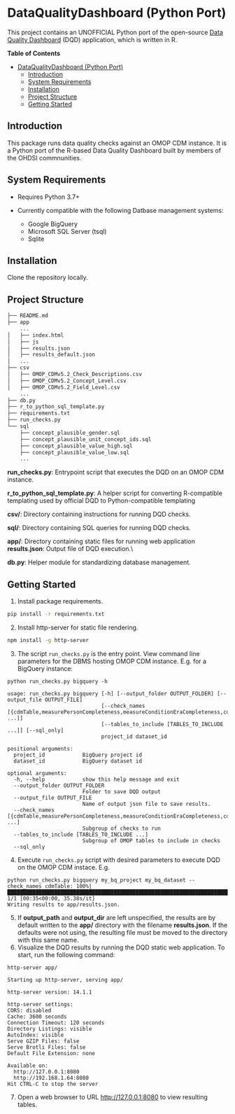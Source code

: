 # DataQualityDashboard (Python Port)

This project contains an UNOFFICIAL Python port of the open-source [Data Quality Dashboard](https://github.com/OHDSI/DataQualityDashboard) (DQD) application, which is written in R.

<!-- START doctoc generated TOC please keep comment here to allow auto update -->
<!-- DON'T EDIT THIS SECTION, INSTEAD RE-RUN doctoc TO UPDATE -->
**Table of Contents**

- [DataQualityDashboard (Python Port)](#dataqualitydashboard-python-port)
  - [Introduction](#introduction)
  - [System Requirements](#system-requirements)
  - [Installation](#installation)
  - [Project Structure](#project-structure)
  - [Getting Started](#getting-started)

<!-- END doctoc generated TOC please keep comment here to allow auto update -->

## Introduction

This package runs data quality checks against an OMOP CDM instance. It is a Python port of the R-based Data Quality Dashboard built by members of the OHDSI commnunities.

## System Requirements

* Requires Python 3.7+

* Currently compatible with the following Datbase management systems:
    * Google BigQuery
    * Microsoft SQL Server (tsql)
    * Sqlite

## Installation

Clone the repository locally.

## Project Structure

```bash
├── README.md
├── app
    ...
│   ├── index.html
│   ├── js
│   ├── results.json
│   ├── results_default.json
│   ...
├── csv
│   ├── OMOP_CDMv5.2_Check_Descriptions.csv
│   ├── OMOP_CDMv5.2_Concept_Level.csv
│   ├── OMOP_CDMv5.2_Field_Level.csv
    ...
├── db.py
├── r_to_python_sql_template.py
├── requirements.txt
├── run_checks.py
└── sql
    ├── concept_plausible_gender.sql
    ├── concept_plausible_unit_concept_ids.sql
    ├── concept_plausible_value_high.sql
    ├── concept_plausible_value_low.sql
    ...

```

**run_checks.py**: Entrypoint script that executes the DQD on an OMOP CDM instance.

**r_to_python_sql_template.py**: A helper script for converting R-compatible templating used by official DQD to Python-compatible templating

**csv/**: Directory containing instructions for running DQD checks.

**sql/**: Directory containing SQL queries for running DQD checks.

**app/**: Directory containing static files for running web application
&nbsp;&nbsp;&nbsp;&nbsp;&nbsp; **results.json**: Output file of DQD execution.\

**db.py**: Helper module for standardizing database management.


## Getting Started

1. Install package requirements.
```bash
pip install -r requirements.txt
```
2. Install http-server for static file rendering.
```bash
npm install -g http-server
```
3. The script `run_checks.py` is the entry point. View command line parameters for the DBMS hosting OMOP CDM instance. E.g. for a BigQuery instance:
```
python run_checks.py bigquery -h

usage: run_checks.py bigquery [-h] [--output_folder OUTPUT_FOLDER] [--output_file OUTPUT_FILE]
                              [--check_names [{cdmTable,measurePersonCompleteness,measureConditionEraCompleteness,cdmField,isRequired,cdmDatatype,isPrimaryKey,isForeignKey,fkDomain,fkClass,isStandardValidConcept,measureValueCompleteness,standardConceptRecordCompleteness,sourceConceptRecordCompleteness,sourceValueCompleteness,plausibleValueLow,plausibleValueHigh,plausibleTemporalAfter,plausibleDuringLife,withinVisitDates,plausibleGender,plausibleUnitConceptIds} ...]]
                              [--tables_to_include [TABLES_TO_INCLUDE ...]] [--sql_only]
                              project_id dataset_id

positional arguments:
  project_id            BigQuery project id
  dataset_id            BigQuery dataset id

optional arguments:
  -h, --help            show this help message and exit
  --output_folder OUTPUT_FOLDER
                        Folder to save DQD output
  --output_file OUTPUT_FILE
                        Name of output json file to save results.
  --check_names [{cdmTable,measurePersonCompleteness,measureConditionEraCompleteness,cdmField,isRequired,cdmDatatype,isPrimaryKey,isForeignKey,fkDomain,fkClass,isStandardValidConcept,measureValueCompleteness,standardConceptRecordCompleteness,sourceConceptRecordCompleteness,sourceValueCompleteness,plausibleValueLow,plausibleValueHigh,plausibleTemporalAfter,plausibleDuringLife,withinVisitDates,plausibleGender,plausibleUnitConceptIds} ...]
                        Subgroup of checks to run
  --tables_to_include [TABLES_TO_INCLUDE ...]
                        Subgroup of OMOP tables to include in checks
  --sql_only
```
4. Execute `run_checks.py` script with desired parameters to execute DQD on the OMOP CDM instace. E.g.
```
python run_checks.py bigquery my_bq_project my_bq_dataset --check_names cdmTable: 100%|█████████████████████████████████████████████████████████████████████████████████████████████████████████████████████████| 1/1 [00:35<00:00, 35.38s/it]
Writing results to app/results.json.
```
5. If **output_path** and **output_dir** are left unspecified, the results are by default written to the **app/** directory with the filename **results.json**. If the defaults were not using, the resulting file must be moved to the directory with this same name.
6. Visualize the DQD results by running the DQD static web application. To start, run the following command:
```
http-server app/

Starting up http-server, serving app/

http-server version: 14.1.1

http-server settings:
CORS: disabled
Cache: 3600 seconds
Connection Timeout: 120 seconds
Directory Listings: visible
AutoIndex: visible
Serve GZIP Files: false
Serve Brotli Files: false
Default File Extension: none

Available on:
  http://127.0.0.1:8080
  http://192.168.1.64:8080
Hit CTRL-C to stop the server
```
7. Open a web browser to URL http://127.0.0.1:8080 to view resulting tables.